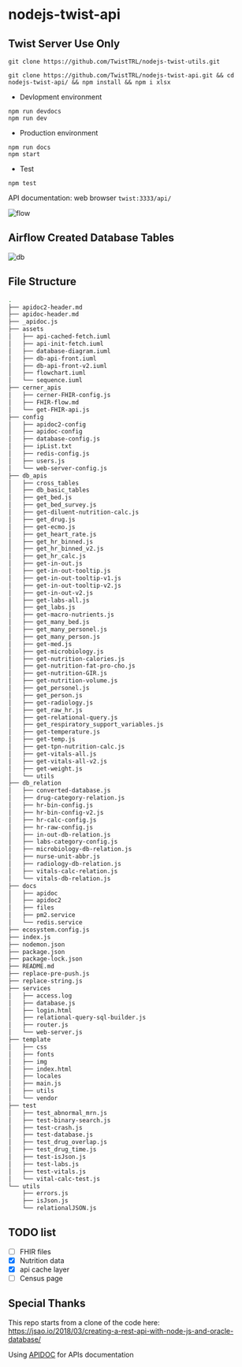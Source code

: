 # nodejs-twist-api

## Twist Server Use Only

```
git clone https://github.com/TwistTRL/nodejs-twist-utils.git

git clone https://github.com/TwistTRL/nodejs-twist-api.git && cd nodejs-twist-api/ && npm install && npm i xlsx
```

* Devlopment environment
```
npm run devdocs
npm run dev
```

* Production environment
```
npm run docs
npm start
```

* Test
```
npm test
```

API documentation: web browser `twist:3333/api/`
 
![flow](http://www.plantuml.com/plantuml/proxy?cache=no&src=https://raw.githubusercontent.com/TwistTRL/nodejs-twist-api/master/assets/flowchart.iuml)

## Airflow Created Database Tables

![db](http://www.plantuml.com/plantuml/proxy?cache=no&src=https://raw.githubusercontent.com/TwistTRL/nodejs-twist-api/master/assets/database-diagram.iuml)

## File Structure

```bash
.
├── apidoc2-header.md
├── apidoc-header.md
├── _apidoc.js
├── assets
│   ├── api-cached-fetch.iuml
│   ├── api-init-fetch.iuml
│   ├── database-diagram.iuml
│   ├── db-api-front.iuml
│   ├── db-api-front-v2.iuml
│   ├── flowchart.iuml
│   └── sequence.iuml
├── cerner_apis
│   ├── cerner-FHIR-config.js
│   ├── FHIR-flow.md
│   └── get-FHIR-api.js
├── config
│   ├── apidoc2-config
│   ├── apidoc-config
│   ├── database-config.js
│   ├── ipList.txt
│   ├── redis-config.js
│   ├── users.js
│   └── web-server-config.js
├── db_apis
│   ├── cross_tables
│   ├── db_basic_tables
│   ├── get_bed.js
│   ├── get_bed_survey.js
│   ├── get-diluent-nutrition-calc.js
│   ├── get_drug.js
│   ├── get-ecmo.js
│   ├── get_heart_rate.js
│   ├── get_hr_binned.js
│   ├── get_hr_binned_v2.js
│   ├── get_hr_calc.js
│   ├── get-in-out.js
│   ├── get-in-out-tooltip.js
│   ├── get-in-out-tooltip-v1.js
│   ├── get-in-out-tooltip-v2.js
│   ├── get-in-out-v2.js
│   ├── get-labs-all.js
│   ├── get_labs.js
│   ├── get-macro-nutrients.js
│   ├── get_many_bed.js
│   ├── get_many_personel.js
│   ├── get_many_person.js
│   ├── get-med.js
│   ├── get-microbiology.js
│   ├── get-nutrition-calories.js
│   ├── get-nutrition-fat-pro-cho.js
│   ├── get-nutrition-GIR.js
│   ├── get-nutrition-volume.js
│   ├── get_personel.js
│   ├── get_person.js
│   ├── get-radiology.js
│   ├── get_raw_hr.js
│   ├── get-relational-query.js
│   ├── get_respiratory_support_variables.js
│   ├── get-temperature.js
│   ├── get-temp.js
│   ├── get-tpn-nutrition-calc.js
│   ├── get-vitals-all.js
│   ├── get-vitals-all-v2.js
│   ├── get-weight.js
│   └── utils
├── db_relation
│   ├── converted-database.js
│   ├── drug-category-relation.js
│   ├── hr-bin-config.js
│   ├── hr-bin-config-v2.js
│   ├── hr-calc-config.js
│   ├── hr-raw-config.js
│   ├── in-out-db-relation.js
│   ├── labs-category-config.js
│   ├── microbiology-db-relation.js
│   ├── nurse-unit-abbr.js
│   ├── radiology-db-relation.js
│   ├── vitals-calc-relation.js
│   └── vitals-db-relation.js
├── docs
│   ├── apidoc
│   ├── apidoc2
│   ├── files
│   ├── pm2.service
│   └── redis.service
├── ecosystem.config.js
├── index.js
├── nodemon.json
├── package.json
├── package-lock.json
├── README.md
├── replace-pre-push.js
├── replace-string.js
├── services
│   ├── access.log
│   ├── database.js
│   ├── login.html
│   ├── relational-query-sql-builder.js
│   ├── router.js
│   └── web-server.js
├── template
│   ├── css
│   ├── fonts
│   ├── img
│   ├── index.html
│   ├── locales
│   ├── main.js
│   ├── utils
│   └── vendor
├── test
│   ├── test_abnormal_mrn.js
│   ├── test-binary-search.js
│   ├── test-crash.js
│   ├── test-database.js
│   ├── test_drug_overlap.js
│   ├── test_drug_time.js
│   ├── test-isJson.js
│   ├── test-labs.js
│   ├── test-vitals.js
│   └── vital-calc-test.js
└── utils
    ├── errors.js
    ├── isJson.js
    └── relationalJSON.js
```

## TODO list

- [ ] FHIR files
- [x] Nutrition data
- [x] api cache layer
- [ ] Census page

<!-- ![db-api-front](http://www.plantuml.com/plantuml/proxy?cache=no&src=https://raw.githubusercontent.com/TwistTRL/nodejs-twist-api/master/assets/db-api-front.iuml) -->



## Special Thanks
This repo starts from a clone of the code here:
https://jsao.io/2018/03/creating-a-rest-api-with-node-js-and-oracle-database/

Using [APIDOC](https://apidocjs.com/) for APIs documentation
